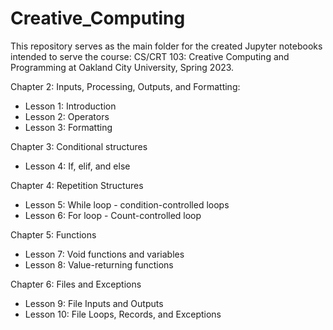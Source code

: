 # Creative_Computing

This repository serves as the main folder for the created Jupyter notebooks intended to serve the course: CS/CRT 103: Creative Computing and Programming at Oakland City University, Spring 2023.

Chapter 2: Inputs, Processing, Outputs, and Formatting:
  * Lesson 1: Introduction
  * Lesson 2: Operators
  * Lesson 3: Formatting

Chapter 3: Conditional structures
  * Lesson 4: If, elif, and else

Chapter 4: Repetition Structures
  * Lesson 5: While loop - condition-controlled loops
  * Lesson 6: For loop - Count-controlled loop
 
 Chapter 5: Functions
  * Lesson 7: Void functions and variables
  * Lesson 8: Value-returning functions
  
  Chapter 6: Files and Exceptions
  * Lesson 9: File Inputs and Outputs
  * Lesson 10: File Loops, Records, and Exceptions
